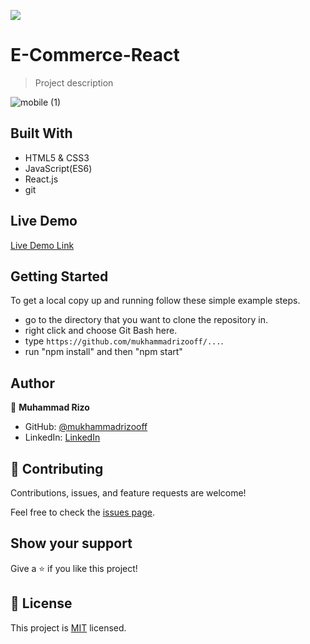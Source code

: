 
![](https://img.shields.io/badge/Microverse-blueviolet)

#  E-Commerce-React

> Project description

![mobile (1)](https://user-images.githubusercontent.com/63915024/200814195-40a5459f-a31f-44b1-9143-9d1ead6ecce4.png)



## Built With

- HTML5 & CSS3
- JavaScript(ES6)
- React.js
- git

## Live Demo

[Live Demo Link](https://dev--mukhammadrizooff-humo-shop.netlify.app/)

## Getting Started

To get a local copy up and running follow these simple example steps.

- go to the directory that you want to clone the repository in.
- right click and choose Git Bash here.
- type `https://github.com/mukhammadrizooff/...`.
- run "npm install" and then "npm start"

## Author

👤 **Muhammad Rizo**

- GitHub: [@mukhammadrizooff](https://github.com/mukhammadrizooff)
- LinkedIn: [LinkedIn](https://www.linkedin.com/in/mukhammadrizooff/)


## 🤝 Contributing

Contributions, issues, and feature requests are welcome!

Feel free to check the [issues page](../../issues/).

## Show your support

Give a ⭐️ if you like this project!

## 📝 License

This project is [MIT](./LICENSE) licensed.
